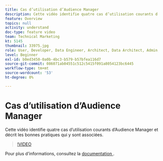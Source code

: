 ```yaml
---
title: Cas d’utilisation d’Audience Manager
description: Cette vidéo identifie quatre cas d’utilisation courants d’Audience Manager et décrit les bonnes pratiques qui y sont associées.
feature: Overview
topics: null
activity: understand
doc-type: feature video
team: Technical Marketing
kt: 5145
thumbnail: 33975.jpg
role: User, Developer, Data Engineer, Architect, Data Architect, Admin, Leader
level: Beginner
exl-id: b0ed3450-0a0b-4bc3-b579-b57bfea116d7
source-git-commit: 086071ab04551c512c5415f091a8054123bc6445
workflow-type: tm+mt
source-wordcount: '53'
ht-degree: 0%

---
```


# Cas d’utilisation d’Audience Manager

Cette vidéo identifie quatre cas d’utilisation courants d’Audience Manager et décrit les bonnes pratiques qui y sont associées.

>[!VIDEO](https://video.tv.adobe.com/v/37268/?quality=12&captions=fre_fr)

Pour plus d’informations, consultez la [&#x200B; documentation &#x200B;](https://experienceleague.adobe.com/docs/audience-manager/user-guide/aam-home.html?lang=fr).
